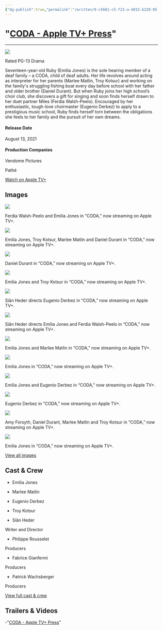 ```yaml
---
{"dg-publish":true,"permalink":"/written/9-c5681-c5-f23-a-4015-b228-05-ba-1-ae-21-d56/","dgHomeLink":true,"dgPassFrontmatter":false}
---
```


# "[CODA - Apple TV+ Press](https://www.apple.com/tv-pr/originals/coda/)" 
***
![](/tv-pr/shows-and-films/c/coda/images/show-home-graphic-header/new/Apple_TV_CODA_key_art_sh_cr.jpg.large_2x.jpg)

Rated PG-13 Drama

Seventeen-year-old Ruby (Emilia Jones) is the sole hearing member of a deaf family – a CODA, child of deaf adults. Her life revolves around acting as interpreter for her parents (Marlee Matlin, Troy Kotsur) and working on the family's struggling fishing boat every day before school with her father and older brother (Daniel Durant). But when Ruby joins her high school’s choir club, she discovers a gift for singing and soon finds herself drawn to her duet partner Miles (Ferdia Walsh-Peelo). Encouraged by her enthusiastic, tough-love choirmaster (Eugenio Derbez) to apply to a prestigious music school, Ruby finds herself torn between the obligations she feels to her family and the pursuit of her own dreams.

#### Release Date

August 13, 2021

#### Production Companies

Vendome Pictures

Pathé

[ Watch on Apple TV+ ](https://tv.apple.com/us/movie/coda/umc.cmc.3eh9r5iz32ggdm4ccvw5igiir?ctx_brand=tvs.sbd.4000)

## Images

![](/tv-pr/shows-and-films/c/coda/images/unit-photos/photo-0112/CODA_Photo_0112.jpg.large.jpg)

Ferdia Walsh-Peelo and Emilia Jones in “CODA,” now streaming on Apple TV+.

![](/tv-pr/shows-and-films/c/coda/images/unit-photos/photo-0111/CODA_Photo_0111.jpg.large.jpg)

Emilia Jones, Troy Kotsur, Marlee Matlin and Daniel Durant in “CODA,” now streaming on Apple TV+.

![](/tv-pr/shows-and-films/c/coda/images/unit-photos/photo-0110/CODA_Photo_0110.jpg.large.jpg)

Daniel Durant in “CODA,” now streaming on Apple TV+.

![](/tv-pr/shows-and-films/c/coda/images/unit-photos/photo-0109/CODA_Photo_0109.jpg.large.jpg)

Emilia Jones and Troy Kotsur in “CODA,” now streaming on Apple TV+.

![](/tv-pr/shows-and-films/c/coda/images/unit-photos/photo-0108/CODA_Photo_0108.jpg.large.jpg)

Siân Heder directs Eugenio Derbez in “CODA,” now streaming on Apple TV+.

![](/tv-pr/shows-and-films/c/coda/images/unit-photos/photo-0107/CODA_Photo_0107.jpg.large.jpg)

Siân Heder directs Emilia Jones and Ferdia Walsh-Peelo in “CODA,” now streaming on Apple TV+.

![](/tv-pr/shows-and-films/c/coda/images/unit-photos/photo-0106/CODA_Photo_0106.jpg.large.jpg)

Emilia Jones and Marlee Matlin in “CODA,” now streaming on Apple TV+.

![](/tv-pr/shows-and-films/c/coda/images/unit-photos/photo-0105/CODA_Photo_0105.jpg.large.jpg)

Emilia Jones in “CODA,” now streaming on Apple TV+.

![](/tv-pr/shows-and-films/c/coda/images/unit-photos/photo-0104/CODA_Photo_0104.jpg.large.jpg)

Emilia Jones and Eugenio Derbez in “CODA,” now streaming on Apple TV+.

![](/tv-pr/shows-and-films/c/coda/images/unit-photos/photo-03/Photo_03_sh_p.jpg.large.jpg)

Eugenio Derbez in “CODA,” now streaming on Apple TV+.

![](/tv-pr/shows-and-films/c/coda/images/unit-photos/photo-02/Photo_02_sh_p.jpg.large.jpg)

Amy Forsyth, Daniel Durant, Marlee Matlin and Troy Kotsur in “CODA,” now streaming on Apple TV+.

![](/tv-pr/shows-and-films/c/coda/images/unit-photos/photo-01/Photo_01_sh_p.jpg.large.jpg)

Emilia Jones in “CODA,” now streaming on Apple TV+.

[View all images](/tv-pr/originals/coda/images/)

## Cast & Crew

  * Emilia Jones

  * Marlee Matlin

  * Eugenio Derbez

  * Troy Kotsur

  * Siân Heder

Writer and Director

  * Philippe Rousselet

Producers

  * Fabrice Gianfermi

Producers

  * Patrick Wachsberger

Producers

[ View full cast & crew ](/tv-pr/originals/coda/cast-crew/)

## Trailers & Videos

-"[CODA - Apple TV+ Press](https://www.apple.com/tv-pr/originals/coda/)"